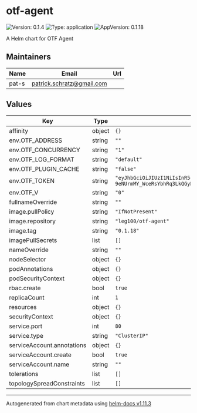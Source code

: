 # otf-agent

![Version: 0.1.4](https://img.shields.io/badge/Version-0.1.4-informational?style=flat-square) ![Type: application](https://img.shields.io/badge/Type-application-informational?style=flat-square) ![AppVersion: 0.1.18](https://img.shields.io/badge/AppVersion-0.1.18-informational?style=flat-square)

A Helm chart for OTF Agent

## Maintainers

| Name | Email | Url |
| ---- | ------ | --- |
| pat-s | <patrick.schratz@gmail.com> |  |

## Values

| Key | Type | Default | Description |
|-----|------|---------|-------------|
| affinity | object | `{}` |  |
| env.OTF_ADDRESS | string | `""` |  |
| env.OTF_CONCURRENCY | string | `"1"` |  |
| env.OTF_LOG_FORMAT | string | `"default"` |  |
| env.OTF_PLUGIN_CACHE | string | `"false"` |  |
| env.OTF_TOKEN | string | `"eyJhbGciOiJIUzI1NiIsInR5cCI6IkpXVCJ9.eyJpYXQiOjE2OTgxNDkxMTAsImtpbmQiOiJhZ2VudF90b2tlbiIsIm9yZ2FuaXphdGlvbiI6ImN5bmtyYSIsInN1YiI6ImF0LUdiYVBldFVZNDZVQjB3dzgifQ.-4nZYNm0x1F6Q-9eNUrmMY_WceRsYbhRq3LkQGyRzJw"` |  |
| env.OTF_V | string | `"0"` |  |
| fullnameOverride | string | `""` |  |
| image.pullPolicy | string | `"IfNotPresent"` |  |
| image.repository | string | `"leg100/otf-agent"` |  |
| image.tag | string | `"0.1.18"` |  |
| imagePullSecrets | list | `[]` |  |
| nameOverride | string | `""` |  |
| nodeSelector | object | `{}` |  |
| podAnnotations | object | `{}` |  |
| podSecurityContext | object | `{}` |  |
| rbac.create | bool | `true` |  |
| replicaCount | int | `1` |  |
| resources | object | `{}` |  |
| securityContext | object | `{}` |  |
| service.port | int | `80` |  |
| service.type | string | `"ClusterIP"` |  |
| serviceAccount.annotations | object | `{}` |  |
| serviceAccount.create | bool | `true` |  |
| serviceAccount.name | string | `""` |  |
| tolerations | list | `[]` |  |
| topologySpreadConstraints | list | `[]` |  |

----------------------------------------------
Autogenerated from chart metadata using [helm-docs v1.11.3](https://github.com/norwoodj/helm-docs/releases/v1.11.3)
